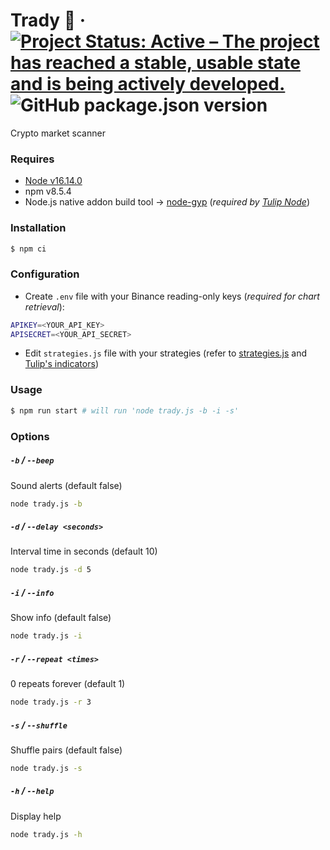 # Trady 📡 &middot; [![Project Status: Active – The project has reached a stable, usable state and is being actively developed.](https://www.repostatus.org/badges/latest/active.svg)](https://www.repostatus.org/#active) ![GitHub package.json version](https://img.shields.io/github/package-json/v/lropero/trady)

Crypto market scanner

### Requires

- [Node v16.14.0](https://nodejs.org/)
- npm v8.5.4
- Node.js native addon build tool → [node-gyp](https://github.com/nodejs/node-gyp) (_required by [Tulip Node](https://www.npmjs.com/package/tulind)_)

### Installation

```sh
$ npm ci
```

### Configuration

- Create `.env` file with your Binance reading-only keys (_required for chart retrieval_):

```sh
APIKEY=<YOUR_API_KEY>
APISECRET=<YOUR_API_SECRET>
```

- Edit `strategies.js` file with your strategies (refer to [strategies.js](https://github.com/lropero/trady/blob/main/strategies.js) and [Tulip's indicators](https://tulipindicators.org/list))

### Usage

```sh
$ npm run start # will run 'node trady.js -b -i -s'
```

### Options

##### `-b` / `--beep`

Sound alerts (default false)

```sh
node trady.js -b
```

##### `-d` / `--delay <seconds>`

Interval time in seconds (default 10)

```sh
node trady.js -d 5
```

##### `-i` / `--info`

Show info (default false)

```sh
node trady.js -i
```

##### `-r` / `--repeat <times>`

0 repeats forever (default 1)

```sh
node trady.js -r 3
```

##### `-s` / `--shuffle`

Shuffle pairs (default false)

```sh
node trady.js -s
```

##### `-h` / `--help`

Display help

```sh
node trady.js -h
```

